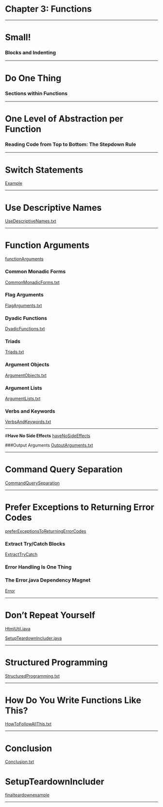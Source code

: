 # **Chapter 3: Functions**

***

# **Small!**

### Blocks and Indenting

<hr />

# **Do One Thing**

### Sections within Functions

<hr />

# **One Level of Abstraction per Function**

### Reading Code from Top to Bottom: The Stepdown Rule

<hr /> 

# **Switch Statements**

[Example](./switchpayroll)

<hr />

# **Use Descriptive Names**
[UseDescriptiveNames.txt](./UseDescriptiveNames.txt)

<hr /> 

# **Function Arguments**
[functionArguments](./functionArguments)


### **Common Monadic Forms**

[CommonMonadicForms.txt](./functionArguments/CommonMonadicForms.txt)

### Flag Arguments

[FlagArguments.txt](./functionArguments/FlagArguments.txt)

### Dyadic Functions

[DyadicFunctions.txt](./functionArguments/DyadicFunctions.txt)

### Triads

[Triads.txt](./functionArguments/Triads.txt)

### Argument Objects
[ArgumentObjects.txt](./functionArguments/ArgumentObjects.txt)

### Argument Lists 
[ArgumentLists.txt](./functionArguments/ArgumentLists.txt)

### Verbs and Keywords
[VerbsAndKeywords.txt](./functionArguments/VerbsAndKeywords.txt)

<hr /> 

#**Have No Side Effects** 
[haveNoSideEffects](./haveNoSideEffects)

###Output Arguments 
[OutputArguments.txt](./haveNoSideEffects/OutputArguments.txt)

<hr /> 

# **Command Query Separation**
[CommandQuerySeparation](./CommandQuerySeparation.md)

<hr /> 

# Prefer Exceptions to Returning Error Codes

[preferExceptionsToReturningErrorCodes](./preferExceptionsToReturningErrorCodes)

### Extract Try/Catch Blocks
[ExtractTryCatch](./preferExceptionsToReturningErrorCodes/ExtractTryCatch.java)

### Error Handling Is One Thing

### The Error.java Dependency Magnet

[Error](./preferExceptionsToReturningErrorCodes/Error.java)

<hr /> 

# Don’t Repeat Yourself

[HtmlUtil.java](./htmlutil/HtmlUtil.java)

[SetupTeardownIncluder.java](./finalTeardownExample/SetupTeardownIncluder.java)


<hr /> 

# Structured Programming

[StructuredProgramming.txt](./StructuredProgramming.txt)

<hr /> 

# How Do You Write Functions Like This?

[HowToFollowAllThis.txt](./HowToFollowAllThis.txt)

<hr /> 

# Conclusion

[Conclusion.txt](./Conclusion.txt)

# SetupTeardownIncluder

[finalteardownexample](./finalteardownexample)

<hr /> 
